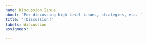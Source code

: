 ```yaml
---
name: Discussion Issue
about: 'For discussing high-level issues, strategies, etc. '
title: "[Discussion]"
labels: discussion
assignees: ''

---
```



